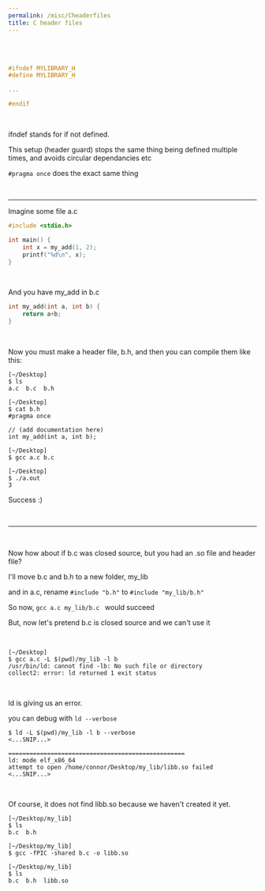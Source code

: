 ```yaml
---
permalink: /misc/Cheaderfiles
title: C header files
---
```


<br>


<br>

```c
#ifndef MYLIBRARY_H
#define MYLIBRARY_H

...

#endif
```

<br>

ifndef stands for if not defined. 

This setup (header guard) stops the same thing being defined multiple times, and avoids circular dependancies etc

`#pragma once` does the exact same thing

<br>

---

Imagine some file a.c

```c
#include <stdio.h>

int main() {
	int x = my_add(1, 2);
	printf("%d\n", x);
}
```

<br>

And you have my_add in b.c

```c
int my_add(int a, int b) {
	return a+b;
}
```

<br>

Now you must make a header file, b.h, and then you can compile them like this:

```
[~/Desktop] 
$ ls
a.c  b.c  b.h 

[~/Desktop] 
$ cat b.h 
#pragma once

// (add documentation here)
int my_add(int a, int b);

[~/Desktop] 
$ gcc a.c b.c

[~/Desktop] 
$ ./a.out 
3
```

Success :)

<br>

---

<br>

Now how about if b.c was closed source, but you had an .so file and header file?

I'll move b.c and b.h to a new folder, my_lib

and in a.c, rename `#include "b.h"` to `#include "my_lib/b.h"`

So now, `gcc a.c my_lib/b.c ` would succeed

But, now let's pretend b.c is closed source and we can't use it

<br>

```
[~/Desktop] 
$ gcc a.c -L $(pwd)/my_lib -l b
/usr/bin/ld: cannot find -lb: No such file or directory
collect2: error: ld returned 1 exit status
```

<br>

ld is giving us an error. 

you can debug with `ld --verbose`

```
$ ld -L $(pwd)/my_lib -l b --verbose
<...SNIP...>

==================================================
ld: mode elf_x86_64
attempt to open /home/connor/Desktop/my_lib/libb.so failed
<...SNIP...>
```

<br>

Of course, it does not find libb.so because we haven't created it yet.

```
[~/Desktop/my_lib] 
$ ls
b.c  b.h

[~/Desktop/my_lib] 
$ gcc -fPIC -shared b.c -o libb.so

[~/Desktop/my_lib] 
$ ls
b.c  b.h  libb.so
```
